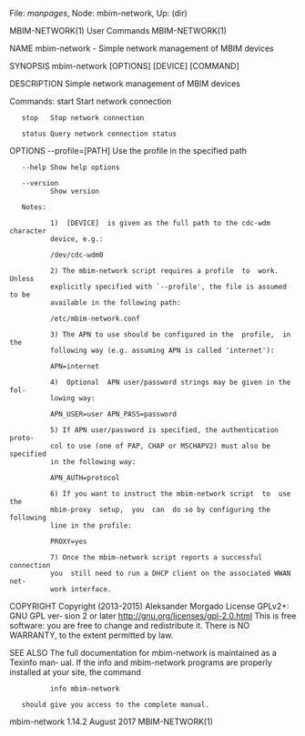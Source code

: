 File: *manpages*,  Node: mbim-network,  Up: (dir)

MBIM-NETWORK(1)                  User Commands                 MBIM-NETWORK(1)



NAME
       mbim-network - Simple network management of MBIM devices

SYNOPSIS
       mbim-network [OPTIONS] [DEVICE] [COMMAND]

DESCRIPTION
       Simple network management of MBIM devices

   Commands:
       start  Start network connection

       stop   Stop network connection

       status Query network connection status

OPTIONS
       --profile=[PATH]
              Use the profile in the specified path

       --help Show help options

       --version
              Show version

       Notes:

              1)  [DEVICE]  is given as the full path to the cdc-wdm character
              device, e.g.:

              /dev/cdc-wdm0

              2) The mbim-network script requires a profile  to  work.  Unless
              explicitly specified with `--profile', the file is assumed to be
              available in the following path:

              /etc/mbim-network.conf

              3) The APN to use should be configured in the  profile,  in  the
              following way (e.g. assuming APN is called 'internet'):

              APN=internet

              4)  Optional  APN user/password strings may be given in the fol‐
              lowing way:

              APN_USER=user APN_PASS=password

              5) If APN user/password is specified, the authentication  proto‐
              col to use (one of PAP, CHAP or MSCHAPV2) must also be specified
              in the following way:

              APN_AUTH=protocol

              6) If you want to instruct the mbim-network script  to  use  the
              mbim-proxy  setup,  you  can  do so by configuring the following
              line in the profile:

              PROXY=yes

              7) Once the mbim-network script reports a successful  connection
              you  still need to run a DHCP client on the associated WWAN net‐
              work interface.

COPYRIGHT
       Copyright (2013-2015) Aleksander Morgado License GPLv2+: GNU  GPL  ver‐
       sion 2 or later <http://gnu.org/licenses/gpl-2.0.html>
       This  is  free  software:  you  are free to change and redistribute it.
       There is NO WARRANTY, to the extent permitted by law.

SEE ALSO
       The full documentation for mbim-network is maintained as a Texinfo man‐
       ual.   If  the info and mbim-network programs are properly installed at
       your site, the command

              info mbim-network

       should give you access to the complete manual.



mbim-network 1.14.2               August 2017                  MBIM-NETWORK(1)
